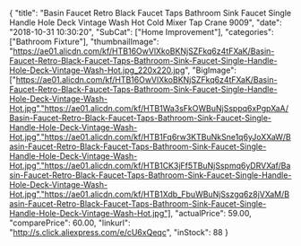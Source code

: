 {
	"title": "Basin Faucet Retro Black Faucet Taps Bathroom Sink Faucet Single Handle Hole Deck Vintage Wash Hot Cold Mixer Tap Crane 9009",
	"date": "2018-10-31 10:30:20",
	"SubCat": ["Home Improvement"],
	"categories": ["Bathroom Fixture"],
	"thumbnailImage": "https://ae01.alicdn.com/kf/HTB16OwVlXkoBKNjSZFkq6z4tFXaK/Basin-Faucet-Retro-Black-Faucet-Taps-Bathroom-Sink-Faucet-Single-Handle-Hole-Deck-Vintage-Wash-Hot.jpg_220x220.jpg",
	"BigImage": ["https://ae01.alicdn.com/kf/HTB16OwVlXkoBKNjSZFkq6z4tFXaK/Basin-Faucet-Retro-Black-Faucet-Taps-Bathroom-Sink-Faucet-Single-Handle-Hole-Deck-Vintage-Wash-Hot.jpg","https://ae01.alicdn.com/kf/HTB1Wa3sFkOWBuNjSsppq6xPgpXaA/Basin-Faucet-Retro-Black-Faucet-Taps-Bathroom-Sink-Faucet-Single-Handle-Hole-Deck-Vintage-Wash-Hot.jpg","https://ae01.alicdn.com/kf/HTB1Fq6rw3KTBuNkSne1q6yJoXXaW/Basin-Faucet-Retro-Black-Faucet-Taps-Bathroom-Sink-Faucet-Single-Handle-Hole-Deck-Vintage-Wash-Hot.jpg","https://ae01.alicdn.com/kf/HTB1CK3jFf5TBuNjSspmq6yDRVXaf/Basin-Faucet-Retro-Black-Faucet-Taps-Bathroom-Sink-Faucet-Single-Handle-Hole-Deck-Vintage-Wash-Hot.jpg","https://ae01.alicdn.com/kf/HTB1Xdb_FbuWBuNjSszgq6z8jVXaM/Basin-Faucet-Retro-Black-Faucet-Taps-Bathroom-Sink-Faucet-Single-Handle-Hole-Deck-Vintage-Wash-Hot.jpg"],
	"actualPrice": 59.00,
	"comparePrice": 60.00,
	"linkurl": "http://s.click.aliexpress.com/e/cU6xQeqc",
	"inStock": 88
}
